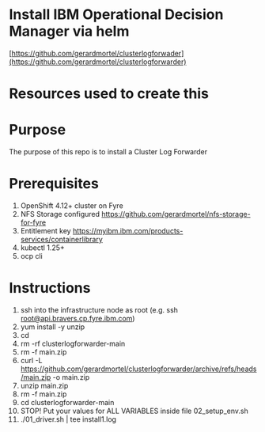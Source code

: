 # Install IBM Operational Decision Manager via helm
[https://github.com/gerardmortel/clusterlogforwader](https://github.com/gerardmortel/clusterlogforwarder)

# Resources used to create this


# Purpose
The purpose of this repo is to install a Cluster Log Forwarder

# Prerequisites
1. OpenShift 4.12+ cluster on Fyre
2. NFS Storage configured https://github.com/gerardmortel/nfs-storage-for-fyre
3. Entitlement key https://myibm.ibm.com/products-services/containerlibrary
4. kubectl 1.25+
5. ocp cli

# Instructions
1. ssh into the infrastructure node as root (e.g. ssh root@api.bravers.cp.fyre.ibm.com)
2. yum install -y unzip
3. cd
4. rm -rf clusterlogforwarder-main
5. rm -f main.zip
6. curl -L https://github.com/gerardmortel/clusterlogforwarder/archive/refs/heads/main.zip -o main.zip
7. unzip main.zip
8. rm -f main.zip
9. cd clusterlogforwarder-main
10. STOP! Put your values for ALL VARIABLES inside file 02_setup_env.sh
11. ./01_driver.sh | tee install1.log